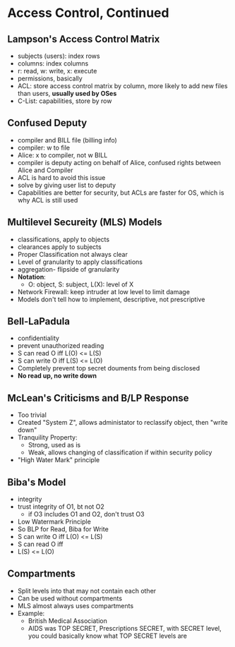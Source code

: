 # Access Control, Continued

## Lampson's Access Control Matrix

* subjects (users): index rows
* columns: index columns
* r: read, w: write, x: execute
* permissions, basically
* ACL: store access control matrix by column, more likely to add new files than users, **usually used by OSes**
* C-List: capabilities, store by row

## Confused Deputy
* compiler and BILL file (billing info)
* compiler: w to file
* Alice: x to compiler, not w BILL
* compiler is deputy acting on behalf of Alice, confused rights between Alice and Compiler
* ACL is hard to avoid this issue
* solve by giving user list to deputy
* Capabilities are better for security, but ACLs are faster for OS, which is why ACL is still used

## Multilevel Secureity (MLS) Models
* classifications, apply to objects
* clearances apply to subjects
* Proper Classification not always clear
* Level of granularity to apply classifications
* aggregation- flipside of granularity
* **Notation**:
    * O: object, S: subject, L(X): level of X
* Network Firewall: keep intruder at low level to limit damage
* Models don't tell how to implement, descriptive, not prescriptive

## Bell-LaPadula
* confidentiality
* prevent unauthorized reading
* S can read O iff L(O) <= L(S)
* S can write O iff L(S) <= L(O)
* Completely prevent top secret douments from being disclosed
* **No read up, no write down**

## McLean's Criticisms and B/LP Response
* Too trivial
* Created "System Z", allows administator to reclassify object, then "write down"
* Tranquility Property:
    * Strong, used as is
    * Weak, allows changing of classification if within security policy
* "High Water Mark" principle

## Biba's Model
* integrity
* trust integrity of O1, bt not O2
    * if O3 includes O1 and O2, don't trust O3
* Low Watermark Principle
* So BLP for Read, Biba for Write
* S can write O iff L(O) <= L(S)
* S can read O iff
* L(S) <= L(O)

## Compartments
* Split levels into that may not contain each other
* Can be used without compartments
* MLS almost always uses compartments
* Example:
    * British Medical Association
    * AIDS was TOP SECRET, Prescriptions SECRET, with SECRET level, you could basically know what TOP SECRET levels are
